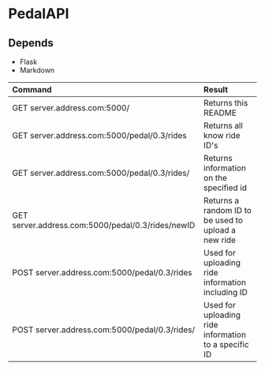 PedalAPI
========


Depends
-------
* Flask
* Markdown

| Command                                           | Result                                               |
| :--------                                         | :-------                                             |
| GET server.address.com:5000/                      | Returns this README                                  |
| GET server.address.com:5000/pedal/0.3/rides       | Returns all know ride ID's                           |
| GET server.address.com:5000/pedal/0.3/rides/<ID>  | Returns information on the specified id              |
| GET server.address.com:5000/pedal/0.3/rides/newID | Returns a random ID to be used to upload a new ride  |
| POST server.address.com:5000/pedal/0.3/rides      | Used for uploading ride information including ID     |
| POST server.address.com:5000/pedal/0.3/rides/<ID> | Used for uploading ride information to a specific ID |


